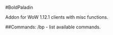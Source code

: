 #BoldPaladin

Addon for WoW 1.12.1 clients with misc functions.

##Commands:
/bp - list available commands.